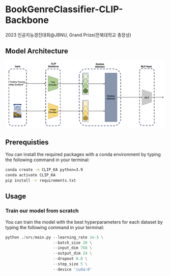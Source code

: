 # BookGenreClassifier-CLIP-Backbone
2023 인공지능경진대회@JBNU, Grand Prize(전북대학교 총장상)

## Model Architecture
![모델 이미지](assets/model_architecture.png) 

## Prerequisties
You can install the required packages with a conda environment by typing the following command in your terminal:
```bash
conda create -n CLIP_KA python=3.9
conda activate CLIP_KA
pip install -r requirements.txt
```
## Usage
### Train our model from scratch
You can train the model with the best hyperparameters for each dataset by typing the following command in your terminal:
```python
python ./src/main.py --learning_rate 1e-5 \
                     --batch_size 20 \
                     --input_dim 768 \
                     --output_dim 24 \
                     --dropout 0.8 \
                     --step_size 5 \
                     --device 'cuda:0'
```
